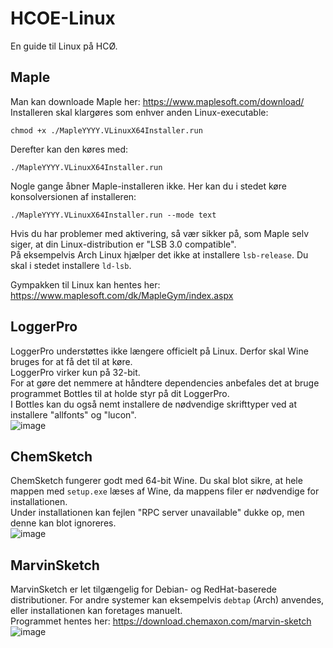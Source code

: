 # HCOE-Linux
En guide til Linux på HCØ.

## Maple
Man kan downloade Maple her: https://www.maplesoft.com/download/  
Installeren skal klargøres som enhver anden Linux-executable:
```
chmod +x ./MapleYYYY.VLinuxX64Installer.run
```
Derefter kan den køres med:
```
./MapleYYYY.VLinuxX64Installer.run
```
Nogle gange åbner Maple-installeren ikke. Her kan du i stedet køre konsolversionen af installeren:

```
./MapleYYYY.VLinuxX64Installer.run --mode text
```

Hvis du har problemer med aktivering, så vær sikker på, som Maple selv siger, at din Linux-distribution er "LSB 3.0 compatible".  
På eksempelvis Arch Linux hjælper det ikke at installere `lsb-release`. Du skal i stedet installere `ld-lsb`.  

Gympakken til Linux kan hentes her: https://www.maplesoft.com/dk/MapleGym/index.aspx

## LoggerPro
LoggerPro understøttes ikke længere officielt på Linux. Derfor skal Wine bruges for at få det til at køre.  
LoggerPro virker kun på 32-bit.  
For at gøre det nemmere at håndtere dependencies anbefales det at bruge programmet Bottles til at holde styr på dit LoggerPro.  
I Bottles kan du også nemt installere de nødvendige skrifttyper ved at installere "allfonts" og "lucon".  
![image](https://github.com/user-attachments/assets/62c73a51-6937-4c3e-96a6-ea241a31dc0a)

## ChemSketch
ChemSketch fungerer godt med 64-bit Wine. Du skal blot sikre, at hele mappen med `setup.exe` læses af Wine, da mappens filer er nødvendige for installationen.  
Under installationen kan fejlen "RPC server unavailable" dukke op, men denne kan blot ignoreres.  
![image](https://github.com/user-attachments/assets/0aefea83-163d-4db4-a3dc-8c10bf7ed3e7)

## MarvinSketch
MarvinSketch er let tilgængelig for Debian- og RedHat-baserede distributioner. For andre systemer kan eksempelvis `debtap` (Arch) anvendes, eller installationen kan foretages manuelt.  
Programmet hentes her: https://download.chemaxon.com/marvin-sketch
![image](https://github.com/user-attachments/assets/e8ce547c-0e89-4a26-a863-af7a4582b107)


